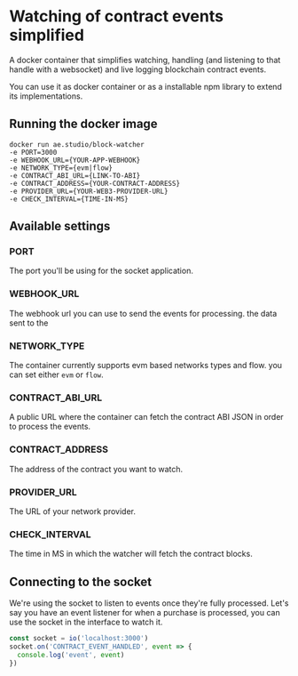 # Watching of contract events simplified

A docker container that simplifies watching, handling (and listening to that handle with a websocket) and live logging blockchain contract events.

You can use it as docker container or as a installable npm library to extend its implementations.

## Running the docker image

````
docker run ae.studio/block-watcher
-e PORT=3000
-e WEBHOOK_URL={YOUR-APP-WEBHOOK}
-e NETWORK_TYPE={evm|flow}
-e CONTRACT_ABI_URL={LINK-TO-ABI}
-e CONTRACT_ADDRESS={YOUR-CONTRACT-ADDRESS}
-e PROVIDER_URL={YOUR-WEB3-PROVIDER-URL}
-e CHECK_INTERVAL={TIME-IN-MS}
````

## Available settings

### PORT

The port you'll be using for the socket application.

### WEBHOOK_URL

The webhook url you can use to send the events for processing. the data sent to the 

### NETWORK_TYPE

The container currently supports evm based networks types and flow. you can set either ```evm``` or ```flow```.

### CONTRACT_ABI_URL

A public URL where the container can fetch the contract ABI JSON in order to process the events.

### CONTRACT_ADDRESS

The address of the contract you want to watch.

### PROVIDER_URL

The URL of your network provider.

### CHECK_INTERVAL

The time in MS in which the watcher will fetch the contract blocks.

## Connecting to the socket

We're using the socket to listen to events once they're fully processed. Let's say you have an event listener for when a purchase is processed, you can use the socket in the interface to watch it.

````Javascript
const socket = io('localhost:3000')
socket.on('CONTRACT_EVENT_HANDLED', event => {
  console.log('event', event)
})
````